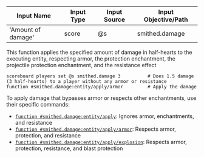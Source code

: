 | Input Name         | Input Type | Input Source | Input Objective/Path | 
| ---                | ---        | ---          | ---                  | 
| 'Amount of damage' | score      | @s           | smithed.damage       | 


This function applies the specified amount of damage in half-hearts to the executing entity, 
respecting armor, the protection enchantment, the projectile protection enchantment, and the resistance effect
```mcfunction
scoreboard players set @s smithed.damage 3          # Does 1.5 damage (3 half-hearts) to a player without any armor or resistance
function #smithed.damage:entity/apply/armor         # Apply the damage
```
To apply damage that bypasses armor or respects other enchantments, use their specific commands:  
* [`function #smithed.damage:entity/apply`](../apply.md): Ignores armor, enchantments, and resistance  
* [`function #smithed.damage:entity/apply/armor`](armor.md): Respects armor, protection, and resistance  
* [`function #smithed.damage:entity/apply/explosion`](explosion.md): Respects armor, protection, resistance, and blast protection  